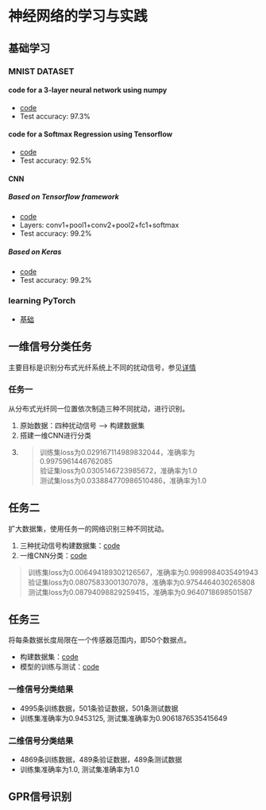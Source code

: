 # 神经网络的学习与实践
## 基础学习
### MNIST DATASET
#### code for a 3-layer neural network using numpy
- [code](https://github.com/lllssf/NN-implemantation/blob/master/MNIST/3_layers_NN.py)
- Test accuracy: 97.3%
#### code for a Softmax Regression using Tensorflow
- [code](https://github.com/lllssf/NN-implemantation/blob/master/MNIST/sigle_softmax_regression.py) 
- Test accuracy: 92.5%
#### CNN 
##### Based on Tensorflow framework
- [code](https://github.com/lllssf/NN-implemantation/blob/master/MNIST/CNN.py)
- Layers: conv1+pool1+conv2+pool2+fc1+softmax
- Test accuracy: 99.2%
##### Based on Keras
- [code](https://github.com/lllssf/NN-implemantation/blob/master/MNIST/CNN_keras.py)
- Test accuracy: 99.2%
### learning PyTorch
- [基础](https://github.com/lllssf/NN-implemantation/blob/master/torch_tutor.ipynb)

## 一维信号分类任务
主要目标是识别分布式光纤系统上不同的扰动信号，参见[详情](https://github.com/lllssf/NN-implemantation/tree/master/wave_classify)
### 任务一
从分布式光纤同一位置依次制造三种不同扰动，进行识别。
1. 原始数据：四种扰动信号 --> 构建数据集
2. 搭建一维CNN进行分类
3. > 训练集loss为0.029167114989832044，准确率为0.9975961446762085\
验证集loss为0.0305146723985672，准确率为1.0\
测试集loss为0.033884770986510486，准确率为1.0

## 任务二

扩大数据集，使用任务一的网络识别三种不同扰动。
1. 三种扰动信号构建数据集：[code](https://github.com/lllssf/NN-implemantation/blob/master/wave_classify/STEP2/wave_dataset-Copy1.ipynb)
2. 一维CNN分类：[code](https://github.com/lllssf/NN-implemantation/blob/master/wave_classify/STEP2/wave_classify-Copy1.ipynb)
  >训练集loss为0.006494189302126567，准确率为0.9989984035491943\
   验证集loss为0.08075833001307078，准确率为0.9754464030265808\
   测试集loss为0.08794098829259415，准确率为0.9640718698501587
   
## 任务三

将每条数据长度局限在一个传感器范围内，即50个数据点。
- 构建数据集：[code](https://github.com/lllssf/NN-implemantation/blob/master/wave_classify/STEP3/wave_dataset.ipynb)
- 模型的训练与测试：[code](https://github.com/lllssf/NN-implemantation/blob/master/wave_classify/STEP3/wave_classify.ipynb)
### 一维信号分类结果

- 4995条训练数据，501条验证数据，501条测试数据
- 训练集准确率为0.9453125, 测试集准确率为0.9061876535415649

### 二维信号分类结果

- 4869条训练数据，489条验证数据，489条测试数据
- 训练集准确率为1.0, 测试集准确率为1.0


## GPR信号识别
